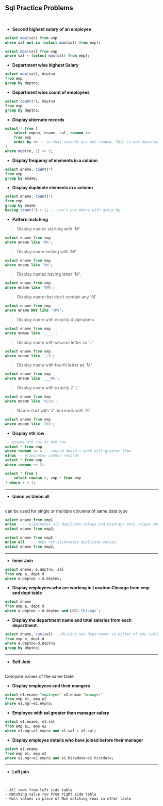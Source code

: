 ## Sql Practice Problems
<br>

- **Second highest salary of an employee**
```sql
select max(sal) from emp
where sal not in (select max(sal) from emp);
```

```sql
select max(sal) from emp
where sal < (select max(sal) from emp);
```
- **Department wise highest Salary**
```sql
select max(sal), deptno 
from emp
group by deptno;
```

- **Department wise count of employees**
```sql
select count(*), deptno
from emp 
group by deptno;
```

- **Display alternate records**
```sql
select * from (
    select empno, ename, sal, rownum rn 
    from emp
    order by rn -- so that records are not random. This is not necessary
)
where mod(rn, 2) <> 0;
```

- **Display frequeny of elements in a column**
```sql
select ename, count(*) 
from emp
group by ename;
```

- **Display duplicate elements in a column**
```sql
select ename, count(*)
from emp
group by ename
having count(*) > 1; -- can't use where with group by
```

- **Pattern matching**
> Display names starting with 'M'

```sql
select ename from emp
where ename like 'M%';
```

> Display name ending with 'M'

```sql
select ename from emp
where ename like '%M';
```

> Display names having letter 'M'.

```sql
select ename from emp
where ename like '%M%';
```

> Display name that don't contain any 'M'

```sql
select ename from emp
where ename NOT like '%M%';
```

> Display name with exactly 4 alphabets
```sql
select ename from emp
where enmae like '____';
```

> Display name with second letter as 'L'

```sql
select ename from emp
where ename like '_L%';
```

> Display name with fourth letter as 'M'

```sql
select ename from emp
where ename like '___M%';
```

> Display name with exactly 2 'L'
```sql
select enmae from emp
where ename like '%LL%';
```

> Name start with 'J' and ends with 'S'
```sql
select ename from emp 
where ename like 'J%S';
```

- **Display nth row**
```sql
-- assume nth row as 4th row
select * from emp
where rownum <= 4 -- rownum doesn't work with greater than
minus -- eliminates common records
select * from emp 
where rownum <= 3;
```

```sql
select * from (
    select rownum r, emp.* from emp
) where r = 4;
```

---

- **Union vs Union all**
<br>
can be used for single or multiple columns of same data type

```sql
select ename from emp1
union   -- eliminates all duplicate values and displays only unique ename
select ename from emp2;

select ename from emp1
union all   -- does not eliminates duplicate values.
select ename from emp2;

```

---

- **Inner Join**

```sql
select ename, e.deptno, sal 
from emp e, dept d
where e.deptno = d.deptno;
```

- **Display employees who are working in Location Chicago from emp and dept table**

```sql
select ename 
from emp e, dept d 
where e.deptno = d.deptno and LOC='Chicago';
```

- **Display the department name and total salaries from each department.**

```sql
select dname, sum(sal)  --Missing one department in either of the table
from emp e, dept d
where e.deptno=d.deptno 
group by deptno;
```

---
- **Self Join**
<br>
Compare values of the same table

- **Display employees and their mangers**

```sql
select e1.ename "employee" e2.enmae "manager"
from emp e1, emp e2
where e1.mgr=e2.empno;
```

- **Employee with sal greater than manager salary**

```sql
select e1.ename, e1.sal 
from emp e1, emp e2
where e1.mgr=e2.empno and e1.sal > e2.sal;
```

- **Display employee details who have joined before their manager**

```sql
select e1.ename 
from emp e1, emp e2
where e1.mgr=e2.empno and e1.hiredate<e2.hiredate;
```

---
- **Left join**
<br>

    - All rows from left side table
    - Matching value row from right side table
    - Null values in place of Non matching rows in other table

